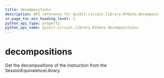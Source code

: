 ```yaml
---
title: decompositions
description: API reference for qiskit.circuit.library.RYGate.decompositions
in_page_toc_min_heading_level: 1
python_api_type: property
python_api_name: qiskit.circuit.library.RYGate.decompositions
---
```


# decompositions

Get the decompositions of the instruction from the SessionEquivalenceLibrary.

